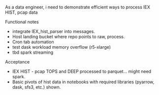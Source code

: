 As a data engineer, i need to demonstrate efficient ways to process IEX HIST, pcap data

Functional notes
- integrate IEX_hist_parser into messages. 
- Host landing bucket where repo points to raw, process. 
- Cron tab automation
- test dask workload memory overflow (r5-xlarge)
- tbd spark streaming 

Acceptance
- IEX HIST - pcap TOPS and DEEP processed to parquet... might need spark.
- Basic pivots of hist data in notebooks with required libraries (pyarrow, dask, sfs3, etc.) shown. 

